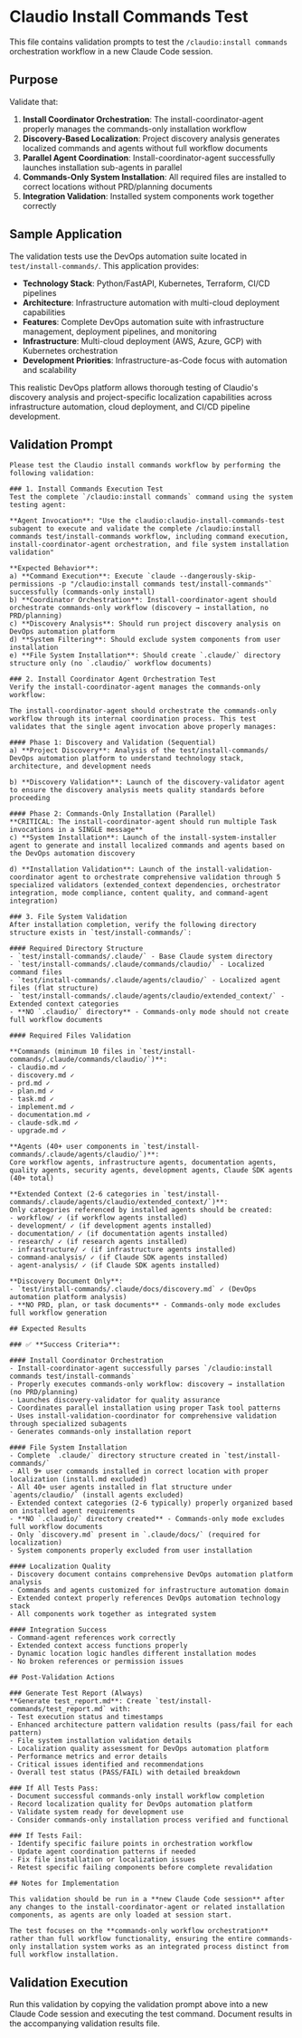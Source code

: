 # Claudio Install Commands Test

This file contains validation prompts to test the `/claudio:install commands` orchestration workflow in a new Claude Code session.

## Purpose

Validate that:
1. **Install Coordinator Orchestration**: The install-coordinator-agent properly manages the commands-only installation workflow
2. **Discovery-Based Localization**: Project discovery analysis generates localized commands and agents without full workflow documents
3. **Parallel Agent Coordination**: Install-coordinator-agent successfully launches installation sub-agents in parallel
4. **Commands-Only System Installation**: All required files are installed to correct locations without PRD/planning documents
5. **Integration Validation**: Installed system components work together correctly

## Sample Application

The validation tests use the DevOps automation suite located in `test/install-commands/`. This application provides:

- **Technology Stack**: Python/FastAPI, Kubernetes, Terraform, CI/CD pipelines
- **Architecture**: Infrastructure automation with multi-cloud deployment capabilities
- **Features**: Complete DevOps automation suite with infrastructure management, deployment pipelines, and monitoring
- **Infrastructure**: Multi-cloud deployment (AWS, Azure, GCP) with Kubernetes orchestration
- **Development Priorities**: Infrastructure-as-Code focus with automation and scalability

This realistic DevOps platform allows thorough testing of Claudio's discovery analysis and project-specific localization capabilities across infrastructure automation, cloud deployment, and CI/CD pipeline development.

## Validation Prompt

```
Please test the Claudio install commands workflow by performing the following validation:

### 1. Install Commands Execution Test
Test the complete `/claudio:install commands` command using the system testing agent:

**Agent Invocation**: "Use the claudio:claudio-install-commands-test subagent to execute and validate the complete /claudio:install commands test/install-commands workflow, including command execution, install-coordinator-agent orchestration, and file system installation validation"

**Expected Behavior**:
a) **Command Execution**: Execute `claude --dangerously-skip-permissions -p "/claudio:install commands test/install-commands"` successfully (commands-only install)
b) **Coordinator Orchestration**: Install-coordinator-agent should orchestrate commands-only workflow (discovery → installation, no PRD/planning)
c) **Discovery Analysis**: Should run project discovery analysis on DevOps automation platform
d) **System Filtering**: Should exclude system components from user installation
e) **File System Installation**: Should create `.claude/` directory structure only (no `.claudio/` workflow documents)

### 2. Install Coordinator Agent Orchestration Test
Verify the install-coordinator-agent manages the commands-only workflow:

The install-coordinator-agent should orchestrate the commands-only workflow through its internal coordination process. This test validates that the single agent invocation above properly manages:

#### Phase 1: Discovery and Validation (Sequential)
a) **Project Discovery**: Analysis of the test/install-commands/ DevOps automation platform to understand technology stack, architecture, and development needs

b) **Discovery Validation**: Launch of the discovery-validator agent to ensure the discovery analysis meets quality standards before proceeding

#### Phase 2: Commands-Only Installation (Parallel)
**CRITICAL: The install-coordinator-agent should run multiple Task invocations in a SINGLE message**
c) **System Installation**: Launch of the install-system-installer agent to generate and install localized commands and agents based on the DevOps automation discovery

d) **Installation Validation**: Launch of the install-validation-coordinator agent to orchestrate comprehensive validation through 5 specialized validators (extended_context dependencies, orchestrator integration, mode compliance, content quality, and command-agent integration)

### 3. File System Validation
After installation completion, verify the following directory structure exists in `test/install-commands/`:

#### Required Directory Structure
- `test/install-commands/.claude/` - Base Claude system directory
- `test/install-commands/.claude/commands/claudio/` - Localized command files
- `test/install-commands/.claude/agents/claudio/` - Localized agent files (flat structure)
- `test/install-commands/.claude/agents/claudio/extended_context/` - Extended context categories
- **NO `.claudio/` directory** - Commands-only mode should not create full workflow documents

#### Required Files Validation

**Commands (minimum 10 files in `test/install-commands/.claude/commands/claudio/`)**:
- claudio.md ✓
- discovery.md ✓ 
- prd.md ✓
- plan.md ✓
- task.md ✓
- implement.md ✓
- documentation.md ✓
- claude-sdk.md ✓
- upgrade.md ✓

**Agents (40+ user components in `test/install-commands/.claude/agents/claudio/`)**:
Core workflow agents, infrastructure agents, documentation agents, quality agents, security agents, development agents, Claude SDK agents (40+ total)

**Extended Context (2-6 categories in `test/install-commands/.claude/agents/claudio/extended_context/`)**:
Only categories referenced by installed agents should be created:
- workflow/ ✓ (if workflow agents installed)
- development/ ✓ (if development agents installed)  
- documentation/ ✓ (if documentation agents installed)
- research/ ✓ (if research agents installed)
- infrastructure/ ✓ (if infrastructure agents installed)
- command-analysis/ ✓ (if Claude SDK agents installed)
- agent-analysis/ ✓ (if Claude SDK agents installed)

**Discovery Document Only**:
- `test/install-commands/.claude/docs/discovery.md` ✓ (DevOps automation platform analysis)
- **NO PRD, plan, or task documents** - Commands-only mode excludes full workflow generation

## Expected Results

### ✅ **Success Criteria**:

#### Install Coordinator Orchestration
- Install-coordinator-agent successfully parses `/claudio:install commands test/install-commands`
- Properly executes commands-only workflow: discovery → installation (no PRD/planning)
- Launches discovery-validator for quality assurance
- Coordinates parallel installation using proper Task tool patterns
- Uses install-validation-coordinator for comprehensive validation through specialized subagents
- Generates commands-only installation report

#### File System Installation
- Complete `.claude/` directory structure created in `test/install-commands/`
- All 9+ user commands installed in correct location with proper localization (install.md excluded)
- All 40+ user agents installed in flat structure under `agents/claudio/` (install agents excluded)
- Extended context categories (2-6 typically) properly organized based on installed agent requirements
- **NO `.claudio/` directory created** - Commands-only mode excludes full workflow documents
- Only `discovery.md` present in `.claude/docs/` (required for localization)
- System components properly excluded from user installation

#### Localization Quality
- Discovery document contains comprehensive DevOps automation platform analysis
- Commands and agents customized for infrastructure automation domain
- Extended context properly references DevOps automation technology stack
- All components work together as integrated system

#### Integration Success
- Command-agent references work correctly
- Extended context access functions properly
- Dynamic location logic handles different installation modes
- No broken references or permission issues

## Post-Validation Actions

### Generate Test Report (Always)
**Generate test_report.md**: Create `test/install-commands/test_report.md` with:
- Test execution status and timestamps
- Enhanced architecture pattern validation results (pass/fail for each pattern)
- File system installation validation details
- Localization quality assessment for DevOps automation platform
- Performance metrics and error details
- Critical issues identified and recommendations
- Overall test status (PASS/FAIL) with detailed breakdown

### If All Tests Pass:
- Document successful commands-only install workflow completion
- Record localization quality for DevOps automation platform
- Validate system ready for development use
- Consider commands-only installation process verified and functional

### If Tests Fail:
- Identify specific failure points in orchestration workflow
- Update agent coordination patterns if needed
- Fix file installation or localization issues
- Retest specific failing components before complete revalidation

## Notes for Implementation

This validation should be run in a **new Claude Code session** after any changes to the install-coordinator-agent or related installation components, as agents are only loaded at session start.

The test focuses on the **commands-only workflow orchestration** rather than full workflow functionality, ensuring the entire commands-only installation system works as an integrated process distinct from full workflow installation.
```

## Validation Execution

Run this validation by copying the validation prompt above into a new Claude Code session and executing the test command. Document results in the accompanying validation results file.